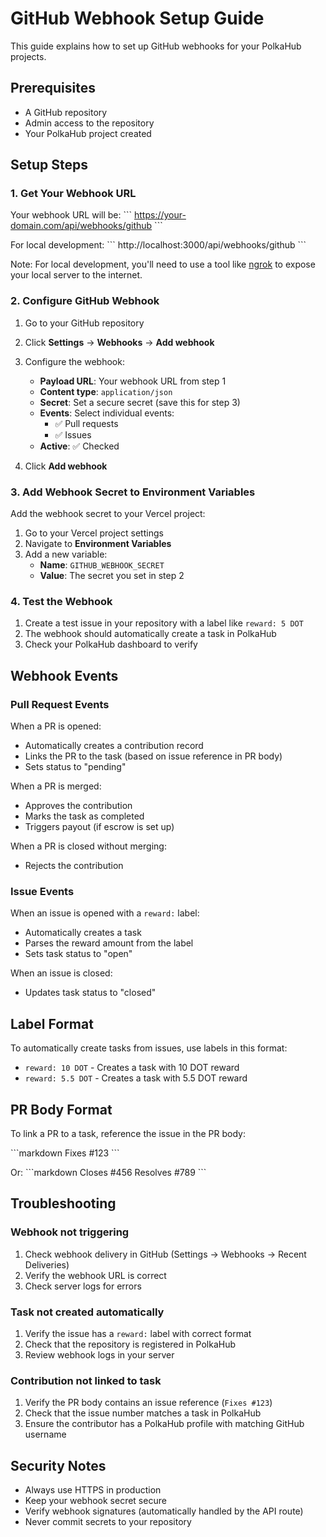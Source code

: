 # GitHub Webhook Setup Guide

This guide explains how to set up GitHub webhooks for your PolkaHub projects.

## Prerequisites

- A GitHub repository
- Admin access to the repository
- Your PolkaHub project created

## Setup Steps

### 1. Get Your Webhook URL

Your webhook URL will be:
\`\`\`
https://your-domain.com/api/webhooks/github
\`\`\`

For local development:
\`\`\`
http://localhost:3000/api/webhooks/github
\`\`\`

Note: For local development, you'll need to use a tool like [ngrok](https://ngrok.com/) to expose your local server to the internet.

### 2. Configure GitHub Webhook

1. Go to your GitHub repository
2. Click **Settings** → **Webhooks** → **Add webhook**
3. Configure the webhook:
   - **Payload URL**: Your webhook URL from step 1
   - **Content type**: `application/json`
   - **Secret**: Set a secure secret (save this for step 3)
   - **Events**: Select individual events:
     - ✅ Pull requests
     - ✅ Issues
   - **Active**: ✅ Checked

4. Click **Add webhook**

### 3. Add Webhook Secret to Environment Variables

Add the webhook secret to your Vercel project:

1. Go to your Vercel project settings
2. Navigate to **Environment Variables**
3. Add a new variable:
   - **Name**: `GITHUB_WEBHOOK_SECRET`
   - **Value**: The secret you set in step 2

### 4. Test the Webhook

1. Create a test issue in your repository with a label like `reward: 5 DOT`
2. The webhook should automatically create a task in PolkaHub
3. Check your PolkaHub dashboard to verify

## Webhook Events

### Pull Request Events

When a PR is opened:
- Automatically creates a contribution record
- Links the PR to the task (based on issue reference in PR body)
- Sets status to "pending"

When a PR is merged:
- Approves the contribution
- Marks the task as completed
- Triggers payout (if escrow is set up)

When a PR is closed without merging:
- Rejects the contribution

### Issue Events

When an issue is opened with a `reward:` label:
- Automatically creates a task
- Parses the reward amount from the label
- Sets task status to "open"

When an issue is closed:
- Updates task status to "closed"

## Label Format

To automatically create tasks from issues, use labels in this format:

- `reward: 10 DOT` - Creates a task with 10 DOT reward
- `reward: 5.5 DOT` - Creates a task with 5.5 DOT reward

## PR Body Format

To link a PR to a task, reference the issue in the PR body:

\`\`\`markdown
Fixes #123
\`\`\`

Or:
\`\`\`markdown
Closes #456
Resolves #789
\`\`\`

## Troubleshooting

### Webhook not triggering

1. Check webhook delivery in GitHub (Settings → Webhooks → Recent Deliveries)
2. Verify the webhook URL is correct
3. Check server logs for errors

### Task not created automatically

1. Verify the issue has a `reward:` label with correct format
2. Check that the repository is registered in PolkaHub
3. Review webhook logs in your server

### Contribution not linked to task

1. Verify the PR body contains an issue reference (`Fixes #123`)
2. Check that the issue number matches a task in PolkaHub
3. Ensure the contributor has a PolkaHub profile with matching GitHub username

## Security Notes

- Always use HTTPS in production
- Keep your webhook secret secure
- Verify webhook signatures (automatically handled by the API route)
- Never commit secrets to your repository
